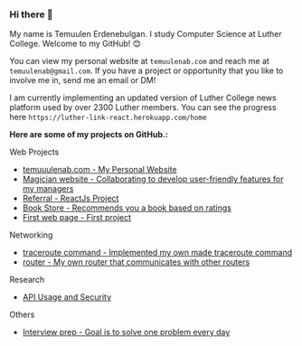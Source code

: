 ### Hi there 👋

My name is Temuulen Erdenebulgan. I study Computer Science at Luther College. Welcome to my GitHub! 😊

You can view my personal website at `temuulenab.com` and reach me at `temuulenab@gmail.com`. If you have a project or opportunity that you like to involve me in, send me an email or DM!

I am currently implementing an updated version of Luther College news platform used by over 2300 Luther members. You can see the progress here `https://luther-link-react.herokuapp.com/home`

**Here are some of my projects on GitHub.:**

Web Projects
* [temuuulenab.com - My Personal Website](https://github.com/erdete01/personal-website)
* [Magician website - Collaborating to develop user-friendly features for my managers](https://github.com/muleje01/magician)
* [Referral - ReactJs Project](https://github.com/erdete01/referral/tree/develop/web)
* [Book Store - Recommends you a book based on ratings](https://github.com/erdete01/Full-Stack/tree/master/projects/final_project)
* [First web page - First project](https://github.com/erdete01/Full-Stack/tree/master/CS130/final)


Networking
* [traceroute command - Implemented my own made traceroute command](https://github.com/erdete01/Computer-Networks/tree/project5/src/projects/traceroute)
* [router - My own router that communicates with other routers](https://github.com/erdete01/Computer-Networks/tree/project6/src/projects/routing)

Research
* [API Usage and Security](https://github.com/erdete01/research-paper/blob/master/research-paper.pdf)

Others
* [Interview prep - Goal is to solve one problem every day](https://github.com/erdete01/interview-prep)
